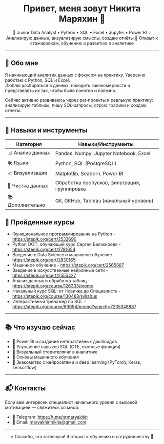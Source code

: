 <h1 align="center">Привет, меня зовут Никита Маряхин 👋</h1>

<p align="center">
🎯 Junior Data Analyst • Python • SQL • Excel • Jupyter • Power BI  
💡 Анализирую данные, визуализирую смыслы, создаю отчёты  
📍 Открыт к стажировкам, обучению и развитию в аналитике
</p>

---

## 🧠 Обо мне

Я начинающий аналитик данных с фокусом на практику. Уверенно работаю с Python, SQL и Excel.  
Люблю разбираться в данных, находить закономерности и представлять их так, чтобы было понятно и полезно.  

Сейчас активно развиваюсь через pet-проекты и реальную практику: анализирую таблицы, пишу SQL-запросы, строю графики и создаю отчёты.

---

## 🔧 Навыки и инструменты

| Категория      | Навыки/Инструменты                           
|----------------|-----------------------------------------------|
| 📊 Анализ данных | Pandas, Numpy, Jupyter Notebook, Excel                              
| 🛠️ Языки        | Python, SQL (PostgreSQL)             
| 📈 Визуализация | Matplotlib, Seaborn, Power BI
| 🧹 Чистка данных | Обработка пропусков, фильтрация, группировка 
| 📚 Дополнительно | Git, GitHub, Tableau (начальный уровень)  


## 📘 Пройденные курсы

- Функциональное программирование на Python - https://stepik.org/cert/2532690
- Python ООП, обучающий курс Сергея Балакирева - https://stepik.org/cert/2781654
- Введение в Data Science и машинное обучение - https://stepik.org/cert/2830165
- Машинное обучение - https://stepik.org/cert/2565687
- Введение в искусственные нейронные сети - https://stepik.org/cert/2555427
- Анализ данных и обработка таблиц - https://stepik.org/course/126333/promo
- Начальный курс SQL: от Новичка до Специалиста - https://stepik.org/course/130488/syllabus
- Интерактивный тренажер по SQL - https://stepik.org/course/63054/promo?search=7235348887

---

## 📚 Что изучаю сейчас

- 📌 Power BI и создание интерактивных дашбордов
- 📌 Улучшение навыков SQL (CTE, оконные функции)
- 📌 Визуальный сторителлинг в аналитике
- 📌 Основы машинного обучения
- 📌 Знакомство с нейросетями и deep learning (PyTorch, Keras, Tensorflow)

---

## 📬 Контакты

Если вам интересен специалист начального уровня с высокой мотивацией — свяжитесь со мной:

- 💬 Telegram: https://t.me/nrmaryakhin
- 📧 Email: maryakhinnikita@gmail.com

---

<p align="center">
⭐ Спасибо, что заглянули! Я открыт к обучению и сотрудничеству 🤝
</p>
